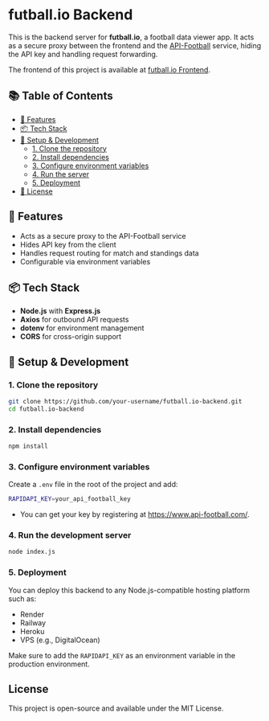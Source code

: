 # futball.io Backend

This is the backend server for **futball.io**, a football data viewer app. It acts as a secure proxy between the frontend and the [API-Football](https://www.api-football.com/) service, hiding the API key and handling request forwarding.

The frontend of this project is available at [futball.io Frontend](https://github.com/ArfanAnulal/futball.io-frontend).

## 📚 Table of Contents

- [🚀 Features](#features)
- [📦 Tech Stack](#tech-stack)
- [🔧 Setup & Development](#setup--development)
  - [1. Clone the repository](#1-clone-the-repository)
  - [2. Install dependencies](#2-install-dependencies)
  - [3. Configure environment variables](#3-configure-environment-variables)
  - [4. Run the server](#4-run-the-server)
  - [5. Deployment](#5-deployment)
- [📄 License](#license)

## 🚀 Features

- Acts as a secure proxy to the API-Football service
- Hides API key from the client
- Handles request routing for match and standings data
- Configurable via environment variables

## 📦 Tech Stack

- **Node.js** with **Express.js**
- **Axios** for outbound API requests
- **dotenv** for environment management
- **CORS** for cross-origin support

## 🔧 Setup & Development

### 1. Clone the repository

```bash
git clone https://github.com/your-username/futball.io-backend.git
cd futball.io-backend
```

### 2. Install dependencies
```bash
npm install
```

### 3. Configure environment variables
Create a `.env` file 
in the root of the project and add:
```bash
RAPIDAPI_KEY=your_api_football_key
```

- You can get your key by registering at https://www.api-football.com/.

### 4. Run the development server
```bash
node index.js
```

### 5. Deployment
You can deploy this backend to any Node.js-compatible hosting platform such as:

- Render
- Railway
- Heroku
- VPS (e.g., DigitalOcean)

Make sure to add the `RAPIDAPI_KEY` as an environment variable in the production environment.

## License
This project is open-source and available under the MIT License.
